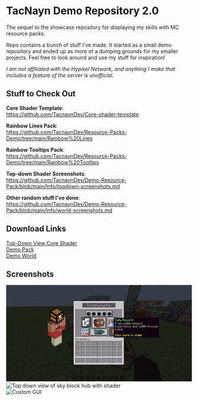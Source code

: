 # TacNayn Demo Repository   2.0
The sequel to the showcase repository for displaying my skills with MC resource packs.  
  
Repo contains a bunch of stuff I've made. It started as a small demo repository and ended up as more of a dumping grounds for my smaller projects. Feel free to look around and use my stuff for inspiration!  

*I am not affiliated with the Hypixel Network, and anything I make that includes a feature of the server is unofficial.*
  
## Stuff to Check Out  
**Core Shader Template**:  
https://github.com/TacnaynDev/Core-shader-template  
  
**Rainbow Lines Pack**:  
https://github.com/TacnaynDev/Resource-Packs-Demo/tree/main/Rainbow%20Lines  
  
**Rainbow Tooltips Pack**:  
https://github.com/TacnaynDev/Resource-Packs-Demo/tree/main/Rainbow%20Tooltips  
  
**Top-down Shader Screenshots**:  
https://github.com/TacnaynDev/Demo-Resource-Pack/blob/main/Info/topdown-screenshots.md  

**Other random stuff I've done**:  
https://github.com/TacnaynDev/Demo-Resource-Pack/blob/main/Info/world-screenshots.md  
  
## Download Links  
[Top-Down View Core Shader](https://github.com/TacnaynDev/Demo-Resource-Pack/blob/main/Info/Downloads/Topdown.zip?raw=true)  
[Demo Pack](https://github.com/TacnaynDev/Demo-Resource-Pack/blob/main/Info/Downloads/Demo%20Resource%20Pack.zip?raw=true)  
[Demo World](https://github.com/TacnaynDev/Demo-Resource-Pack/blob/main/Info/Downloads/Demo%20World.zip?raw=true)  
  
## Screenshots  
![Delivery Man with custom GUI](https://raw.githubusercontent.com/TacnaynDev/Resource-Packs-Demo/main/img/delivery_man.gif)
![Top down view of sky block hub with shader](https://github.com/TacnaynDev/Demo-Resource-Pack/blob/main/img/topdown1.jpg?raw=true)  
![Custom GUI](https://github.com/TacnaynDev/Demo-Resource-Pack/blob/main/img/1.png?raw=true)
